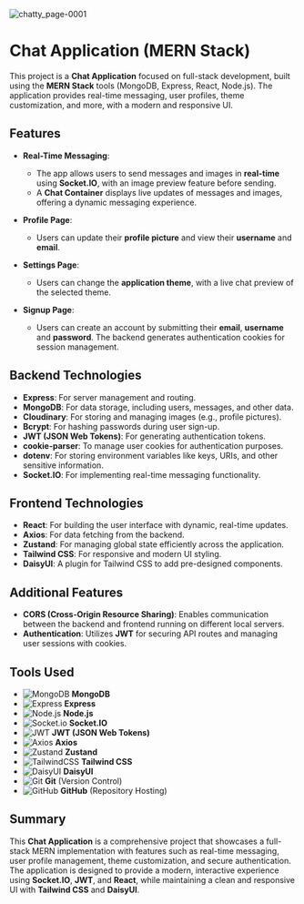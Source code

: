 ![chatty_page-0001](https://github.com/user-attachments/assets/1245ab70-65a7-437c-942b-c2621af9cc5e)

# Chat Application (MERN Stack)

This project is a **Chat Application** focused on full-stack development, built using the **MERN Stack** tools (MongoDB, Express, React, Node.js). The application provides real-time messaging, user profiles, theme customization, and more, with a modern and responsive UI.

## Features

- **Real-Time Messaging**:  
  - The app allows users to send messages and images in **real-time** using **Socket.IO**, with an image preview feature before sending.
  - A **Chat Container** displays live updates of messages and images, offering a dynamic messaging experience.

- **Profile Page**:  
  - Users can update their **profile picture** and view their **username** and **email**.

- **Settings Page**:  
  - Users can change the **application theme**, with a live chat preview of the selected theme.

- **Signup Page**:  
  - Users can create an account by submitting their **email**, **username** and **password**. The backend generates authentication cookies for session management.

## Backend Technologies

- **Express**: For server management and routing.
- **MongoDB**: For data storage, including users, messages, and other data.
- **Cloudinary**: For storing and managing images (e.g., profile pictures).
- **Bcrypt**: For hashing passwords during user sign-up.
- **JWT (JSON Web Tokens)**: For generating authentication tokens.
- **cookie-parser**: To manage user cookies for authentication purposes.
- **dotenv**: For storing environment variables like keys, URIs, and other sensitive information.
- **Socket.IO**: For implementing real-time messaging functionality.

## Frontend Technologies

- **React**: For building the user interface with dynamic, real-time updates.
- **Axios**: For data fetching from the backend.
- **Zustand**: For managing global state efficiently across the application.
- **Tailwind CSS**: For responsive and modern UI styling.
- **DaisyUI**: A plugin for Tailwind CSS to add pre-designed components.

## Additional Features

- **CORS (Cross-Origin Resource Sharing)**: Enables communication between the backend and frontend running on different local servers.
- **Authentication**: Utilizes **JWT** for securing API routes and managing user sessions with cookies.

## Tools Used

- ![MongoDB](https://img.shields.io/badge/-MongoDB-47A248?logo=mongodb&logoColor=white&style=flat) **MongoDB**
- ![Express](https://img.shields.io/badge/-Express-000000?logo=express&logoColor=white&style=flat) **Express**
- ![Node.js](https://img.shields.io/badge/-Node.js-339933?logo=node.js&logoColor=white&style=flat) **Node.js**
- ![Socket.io](https://img.shields.io/badge/-Socket.io-010101?logo=socket-dot-io&logoColor=white&style=flat) **Socket.IO**
- ![JWT](https://img.shields.io/badge/-JWT-000000?logo=json-web-tokens&logoColor=white&style=flat) **JWT (JSON Web Tokens)**
- ![Axios](https://img.shields.io/badge/-Axios-5A29E3?logo=axios&logoColor=white&style=flat) **Axios**
- ![Zustand](https://img.shields.io/badge/-Zustand-2D3748?logo=zustand&logoColor=white&style=flat) **Zustand**
- ![TailwindCSS](https://img.shields.io/badge/-Tailwind%20CSS-38B2AC?logo=tailwindcss&logoColor=white&style=flat) **Tailwind CSS**
- ![DaisyUI](https://img.shields.io/badge/-DaisyUI-FFF?logo=daisyui&logoColor=black&style=flat) **DaisyUI**
- ![Git](https://img.shields.io/badge/-Git-F05032?logo=git&logoColor=white&style=flat) **Git** (Version Control)
- ![GitHub](https://img.shields.io/badge/-GitHub-181717?logo=github&logoColor=white&style=flat) **GitHub** (Repository Hosting)

## Summary

This **Chat Application** is a comprehensive project that showcases a full-stack MERN implementation with features such as real-time messaging, user profile management, theme customization, and secure authentication. The application is designed to provide a modern, interactive experience using **Socket.IO**, **JWT**, and **React**, while maintaining a clean and responsive UI with **Tailwind CSS** and **DaisyUI**.
